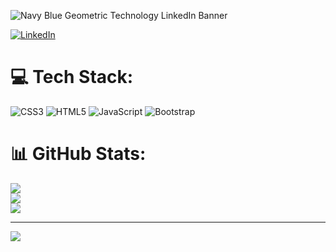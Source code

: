 
![Navy Blue Geometric Technology LinkedIn Banner](https://user-images.githubusercontent.com/92977776/232226687-59cc6444-a86a-4c17-8c68-c89151c443bb.png)




[![LinkedIn](https://img.shields.io/badge/LinkedIn-%230077B5.svg?logo=linkedin&logoColor=white)](https://linkedin.com/denionhanale/) 

# 💻 Tech Stack:
![CSS3](https://img.shields.io/badge/css3-%231572B6.svg?style=for-the-badge&logo=css3&logoColor=white) ![HTML5](https://img.shields.io/badge/html5-%23E34F26.svg?style=for-the-badge&logo=html5&logoColor=white) ![JavaScript](https://img.shields.io/badge/javascript-%23323330.svg?style=for-the-badge&logo=javascript&logoColor=%23F7DF1E) ![Bootstrap](https://img.shields.io/badge/bootstrap-%23563D7C.svg?style=for-the-badge&logo=bootstrap&logoColor=white)
# 📊 GitHub Stats:
![](https://github-readme-stats.vercel.app/api?username=deniodev&theme=dark&hide_border=false&include_all_commits=false&count_private=false)<br/>
![](https://github-readme-streak-stats.herokuapp.com/?user=deniodev&theme=dark&hide_border=false)<br/>
![](https://github-readme-stats.vercel.app/api/top-langs/?username=deniodev&theme=dark&hide_border=false&include_all_commits=false&count_private=false&layout=compact)



---
[![](https://visitcount.itsvg.in/api?id=deniodev&icon=0&color=0)](https://visitcount.itsvg.in)

<!-- Proudly created with GPRM ( https://gprm.itsvg.in ) -->
